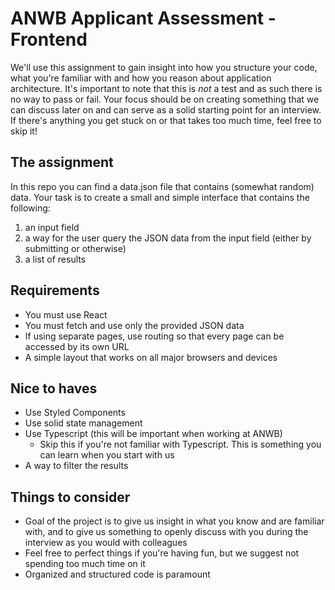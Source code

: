 # ANWB Applicant Assessment - Frontend

We'll use this assignment to gain insight into how you structure your code, what you're familiar with and how you reason about application architecture. It's important to note that this is _not_ a test and as such there is no way to pass or fail. Your focus should be on creating something that we can discuss later on and can serve as a solid starting point for an interview. If there's anything you get stuck on or that takes too much time, feel free to skip it!

## The assignment

In this repo you can find a data.json file that contains (somewhat random) data. Your task is to create a small and simple interface that contains the following:

1. an input field
2. a way for the user query the JSON data from the input field (either by submitting or otherwise)
3. a list of results

## Requirements

- You must use React
- You must fetch and use only the provided JSON data
- If using separate pages, use routing so that every page can be accessed by its own URL
- A simple layout that works on all major browsers and devices

## Nice to haves

- Use Styled Components
- Use solid state management
- Use Typescript (this will be important when working at ANWB)
  - Skip this if you're not familiar with Typescript. This is something you can learn when you start with us
- A way to filter the results

## Things to consider

- Goal of the project is to give us insight in what you know and are familiar with, and to give us something to openly discuss with you during the interview as you would with colleagues
- Feel free to perfect things if you're having fun, but we suggest not spending too much time on it
- Organized and structured code is paramount
